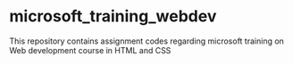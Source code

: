 # microsoft_training_webdev
This repository contains assignment codes regarding microsoft training on Web development course in HTML and CSS 
